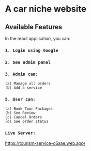 # A car niche website



## Available Features

In the react application, you can:



### `1. Login using Google`

### `2. See admin panel`

### `3. Admin can:`

	(a) Manage all orders
	(b) Add a service


### `5. User can:`

	(a) Book Tour Packages
	(b) See Review
	(c) Cancel Orders
	(d) See order status


### `Live Server: `
	

  https://tourism-service-c6aae.web.app/
